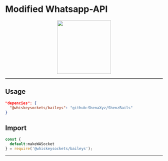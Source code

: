 # Modified Whatsapp-API
<p align='center'>
  <img src="https://files.catbox.moe/b4vyzh.jpg" width="172">
</p>

---

## Usage
```json
"depencies": {
  "@whiskeysockets/baileys": "github:ShenaXyz/ShenzBails"
}
```
## Import
```javascript
const {
  default:makeWASocket
} = require('@whiskeysockets/baileys');
```

---
